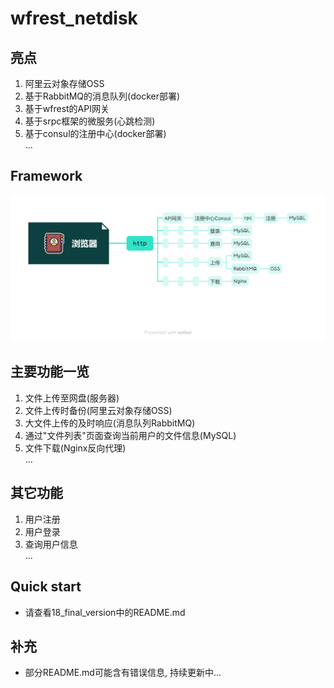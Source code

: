 # wfrest_netdisk

## 亮点
1. 阿里云对象存储OSS
2. 基于RabbitMQ的消息队列(docker部署)
3. 基于wfrest的API网关
4. 基于srpc框架的微服务(心跳检测)
5. 基于consul的注册中心(docker部署)  
...

## Framework
![Framework](/images/framwork.png)

## 主要功能一览
1. 文件上传至网盘(服务器)
2. 文件上传时备份(阿里云对象存储OSS)
3. 大文件上传的及时响应(消息队列RabbitMQ)
4. 通过"文件列表"页面查询当前用户的文件信息(MySQL)
5. 文件下载(Nginx反向代理)  
...

## 其它功能
1. 用户注册
2. 用户登录
3. 查询用户信息  
...

## Quick start
* 请查看18_final_version中的README.md

## 补充
* 部分README.md可能含有错误信息, 持续更新中...